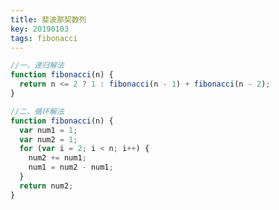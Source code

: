 ```yaml
---
title: 斐波那契数列
key: 20190103
tags: fibonacci
---
```


<!--more-->

```javascript
//一、递归解法
function fibonacci(n) {
  return n <= 2 ? 1 : fibonacci(n - 1) + fibonacci(n - 2);
}
```

```javascript
//二、循环解法
function fibonacci(n) {
  var num1 = 1;
  var num2 = 1;
  for (var i = 2; i < n; i++) {
    num2 += num1;
    num1 = num2 - num1;
  }
  return num2;
}
```
